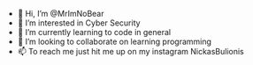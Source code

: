 - 👋 Hi, I’m @MrImNoBear
- 👀 I’m interested in Cyber Security 
- 🌱 I’m currently learning to code in general
- 💞️ I’m looking to collaborate on learning programming 
- 📫 To reach me just hit me up on my instagram NickasBulionis

<!---
MrImNoBear/MrImNoBear is a ✨ special ✨ repository because its `README.md` (this file) appears on your GitHub profile.
You can click the Preview link to take a look at your changes.
--->
